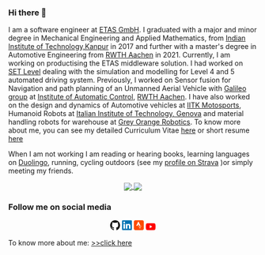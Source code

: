 ### Hi there 👋

I am a software engineer at [ETAS GmbH](https://www.etas.com). I graduated with a major and minor degree in Mechanical Engineering and Applied Mathematics, from [Indian Institute of Technology,Kanpur](https://www.iitk.ac.in) in 2017 and further with a master's degree in Automotive Engineering from [RWTH Aachen](http://www.rwth-aachen.de/cms/~a/root/?lidx=1) in 2021. Currently, I am working on productising the ETAS middleware solution. I had worked on [SET Level](https://setlevel.de/) dealing with the simulation and modelling for Level 4 and 5 automated driving system. Previously, I worked on Sensor fusion for Navigation and path planning of an Unmanned Aerial Vehicle with [Galileo group](http://www.irt.rwth-aachen.de/cms/IRT/Forschung/~izql/Galileo/?lidx=1) at [Institute of Automatic Control](http://www.irt.rwth-aachen.de/cms/~iung/IRT/lidx/1/), [RWTH Aachen](http://www.rwth-aachen.de/cms/~a/root/?lidx=1). I have also worked on the design and dynamics of Automotive vehicles at [IITK Motosports](https://www.iitk.ac.in/ame/sae/), Humanoid Robots at [Italian Institute of Technology, Genova](https://www.iit.it) and material handling robots for warehouse at [Grey Orange Robotics](www.greyorange.com). To know more about me, you can see my detailed Curriculum Vitae [here](https://vibhoraggarwal.github.io/files/CV.pdf) or short resume [here](https://vibhoraggarwal.github.io/files/VibhorResume_en.pdf)

When I am not working I am reading or hearing books, learning languages on [Duolingo](https://www.duolingo.com/profile/vibhorag), running, cycling outdoors (see my [profile on Strava](https://www.strava.com/athletes/21880684) )or simply meeting my friends.

<!-- https://github.com/anuraghazra/github-readme-stats -->
<p align="center">
  <a href="https://github-readme-stats.vercel.app/api/top-langs/?username=vibhoraggarwal&hide=cmake,tex">
    <img align="center" src="https://github-readme-stats.vercel.app/api/top-langs/?username=vibhoraggarwal&hide=cmake,tex" />
  </a>

  <a href="https://github-readme-stats.vercel.app/api?username=vibhoraggarwal&show_icons=true">
    <img align="center" src="https://github-readme-stats.vercel.app/api?username=vibhoraggarwal&show_icons=true" />
  </a>
</p>

### Follow me on social media

<p align="center">
  <a href="https://github.com/vibhoraggarwal/"><img src="social-icons/github.png" width="4%" height="4%" alt="Github"></a>
  <a href="https://www.linkedin.com/in/vibhoraggarwal/"><img src="social-icons/linkedin.png" width="4%" height="4%" alt="LinkedIn"></a>
  <a href="https://www.strava.com/athletes/21880684"><img src="social-icons/strava.png" width="4%" height="4%" alt="Strava"></a>
  <a href="https://www.youtube.com/channel/UC2epvqe_B6NPG-9FgQbOSHQ?view_as=subscriber"><img src="social-icons/youtube.png" width="4%" height="4%" alt="YouTube"></a>
</p>

To know more about me: [>>click here](https://vibhoraggarwal.github.io/)
<!--
**vibhoraggarwal/vibhoraggarwal** is a ✨ _special_ ✨ repository because its `README.md` (this file) appears on your GitHub profile.

Here are some ideas to get you started:

- 🔭 I’m currently working on ...
- 🌱 I’m currently learning ...
- 👯 I’m looking to collaborate on ...
- 🤔 I’m looking for help with ...
- 💬 Ask me about ...
- 📫 How to reach me: ...
- 😄 Pronouns: ...
- ⚡ Fun fact: ...
-->
